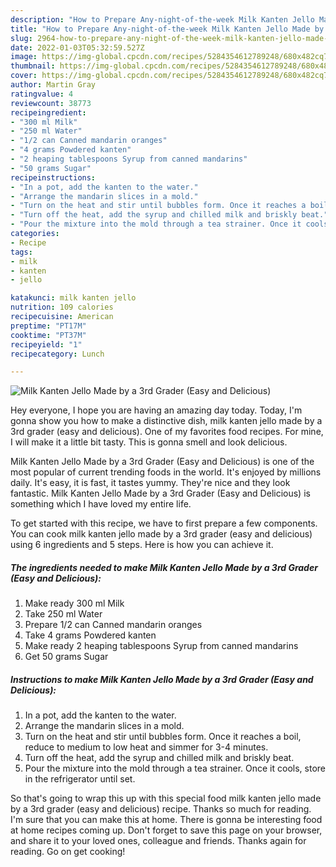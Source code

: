 ```yaml
---
description: "How to Prepare Any-night-of-the-week Milk Kanten Jello Made by a 3rd Grader (Easy and Delicious)"
title: "How to Prepare Any-night-of-the-week Milk Kanten Jello Made by a 3rd Grader (Easy and Delicious)"
slug: 2964-how-to-prepare-any-night-of-the-week-milk-kanten-jello-made-by-a-3rd-grader-easy-and-delicious
date: 2022-01-03T05:32:59.527Z
image: https://img-global.cpcdn.com/recipes/5284354612789248/680x482cq70/milk-kanten-jello-made-by-a-3rd-grader-easy-and-delicious-recipe-main-photo.jpg
thumbnail: https://img-global.cpcdn.com/recipes/5284354612789248/680x482cq70/milk-kanten-jello-made-by-a-3rd-grader-easy-and-delicious-recipe-main-photo.jpg
cover: https://img-global.cpcdn.com/recipes/5284354612789248/680x482cq70/milk-kanten-jello-made-by-a-3rd-grader-easy-and-delicious-recipe-main-photo.jpg
author: Martin Gray
ratingvalue: 4
reviewcount: 38773
recipeingredient:
- "300 ml Milk"
- "250 ml Water"
- "1/2 can Canned mandarin oranges"
- "4 grams Powdered kanten"
- "2 heaping tablespoons Syrup from canned mandarins"
- "50 grams Sugar"
recipeinstructions:
- "In a pot, add the kanten to the water."
- "Arrange the mandarin slices in a mold."
- "Turn on the heat and stir until bubbles form. Once it reaches a boil, reduce to medium to low heat and simmer for 3-4 minutes."
- "Turn off the heat, add the syrup and chilled milk and briskly beat."
- "Pour the mixture into the mold through a tea strainer. Once it cools, store in the refrigerator until set."
categories:
- Recipe
tags:
- milk
- kanten
- jello

katakunci: milk kanten jello 
nutrition: 109 calories
recipecuisine: American
preptime: "PT17M"
cooktime: "PT37M"
recipeyield: "1"
recipecategory: Lunch

---
```



![Milk Kanten Jello Made by a 3rd Grader (Easy and Delicious)](https://img-global.cpcdn.com/recipes/5284354612789248/680x482cq70/milk-kanten-jello-made-by-a-3rd-grader-easy-and-delicious-recipe-main-photo.jpg)

Hey everyone, I hope you are having an amazing day today. Today, I'm gonna show you how to make a distinctive dish, milk kanten jello made by a 3rd grader (easy and delicious). One of my favorites food recipes. For mine, I will make it a little bit tasty. This is gonna smell and look delicious.



Milk Kanten Jello Made by a 3rd Grader (Easy and Delicious) is one of the most popular of current trending foods in the world. It's enjoyed by millions daily. It's easy, it is fast, it tastes yummy. They're nice and they look fantastic. Milk Kanten Jello Made by a 3rd Grader (Easy and Delicious) is something which I have loved my entire life.


To get started with this recipe, we have to first prepare a few components. You can cook milk kanten jello made by a 3rd grader (easy and delicious) using 6 ingredients and 5 steps. Here is how you can achieve it.

<!--inarticleads1-->

##### The ingredients needed to make Milk Kanten Jello Made by a 3rd Grader (Easy and Delicious):

1. Make ready 300 ml Milk
1. Take 250 ml Water
1. Prepare 1/2 can Canned mandarin oranges
1. Take 4 grams Powdered kanten
1. Make ready 2 heaping tablespoons Syrup from canned mandarins
1. Get 50 grams Sugar




<!--inarticleads2-->

##### Instructions to make Milk Kanten Jello Made by a 3rd Grader (Easy and Delicious):

1. In a pot, add the kanten to the water.
1. Arrange the mandarin slices in a mold.
1. Turn on the heat and stir until bubbles form. Once it reaches a boil, reduce to medium to low heat and simmer for 3-4 minutes.
1. Turn off the heat, add the syrup and chilled milk and briskly beat.
1. Pour the mixture into the mold through a tea strainer. Once it cools, store in the refrigerator until set.




So that's going to wrap this up with this special food milk kanten jello made by a 3rd grader (easy and delicious) recipe. Thanks so much for reading. I'm sure that you can make this at home. There is gonna be interesting food at home recipes coming up. Don't forget to save this page on your browser, and share it to your loved ones, colleague and friends. Thanks again for reading. Go on get cooking!
